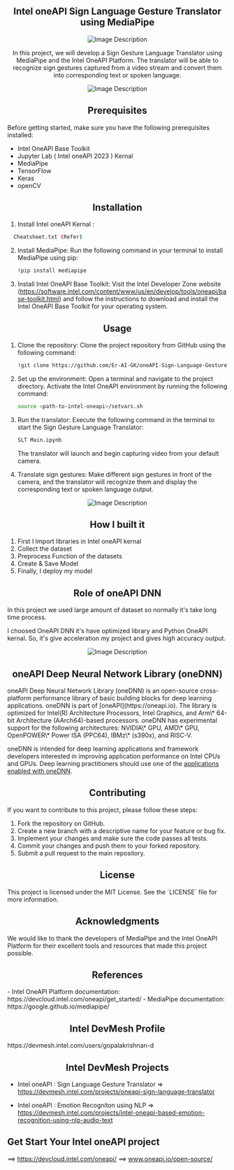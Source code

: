 <h2 align=center>Intel oneAPI Sign Language Gesture Translator using MediaPipe</h2>

<p align="center">
  <img src=https://user-images.githubusercontent.com/106463633/230747827-b3db1985-59c8-4792-9af7-f8eca83a496f.png alt="Image Description">
</p>

   <p align=center> In this project, we will develop a Sign Gesture Language Translator using MediaPipe and the Intel OneAPI Platform. The translator will be able to recognize sign gestures captured from a video stream and convert them into corresponding text or spoken language.</p>
   
<p align="center">
  <img src=https://github.com/Er-AI-GK/oneAPI-Sign-Language-Translator/assets/106463633/17e5acfc-a037-446c-b990-98634c6c2fca alt="Image Description">
</p>


<h2 align=center> Prerequisites</h2>

Before getting started, make sure you have the following prerequisites installed:

- Intel OneAPI Base Toolkit
- Jupyter Lab ( Intel oneAPI 2023 ) Kernal
- MediaPipe
- TensorFlow
- Keras
- openCV

<h2 align=center>Installation</h2>

1. Install Intel oneAPI Kernal : 
 ```bash
   Cheatsheet.txt (Refer)
   ```
2. Install MediaPipe: Run the following command in your terminal to install MediaPipe using pip:

   ```bash
   !pip install mediapipe
   ```

3. Install Intel OneAPI Base Toolkit: Visit the Intel Developer Zone website (https://software.intel.com/content/www/us/en/develop/tools/oneapi/base-toolkit.html) and follow the instructions to download and install the Intel OneAPI Base Toolkit for your operating system.

<h2 align=center>Usage</h2>

1. Clone the repository: Clone the project repository from GitHub using the following command:

   ```bash
   !git clone https://github.com/Er-AI-GK/oneAPI-Sign-Language-Gesture-Translator.git
   ```

2. Set up the environment: Open a terminal and navigate to the project directory. Activate the Intel OneAPI environment by running the following command:

   ```bash
   source <path-to-intel-oneapi>/setvars.sh
   ```

3. Run the translator: Execute the following command in the terminal to start the Sign Gesture Language Translator:

   ```bash
   SLT Main.ipynb
   ```

   The translator will launch and begin capturing video from your default camera.

4. Translate sign gestures: Make different sign gestures in front of the camera, and the translator will recognize them and display the corresponding text or spoken language output.

<p align="center">
  <img src=https://github.com/Er-AI-GK/oneAPI-Sign-Language-Gesture-Translator/assets/106463633/3f11693b-a712-4254-b95c-1da3efd40fcc alt="Image Description">
</p>

<h2 align=center>How I built it</h2>

1. First I Import libraries in Intel oneAPI kernal
2. Collect the dataset
3. Preprocess Function of the datasets
4. Create & Save Model
5. Finally, I deploy my model

<h2 align=center>Role of oneAPI DNN</h2>
In this project we used large amount of dataset so normally it's take long time process.

I choosed OneAPI DNN it's have optimized library and Python OneAPI kernal. So, it's give acceleration my project and gives high accuracy output. 

<p align="center">
  <img src=https://openbenchmarking.org/logos/pts_onednn.png alt="Image Description">
</p>
<h2 align=center>oneAPI Deep Neural Network Library (oneDNN)</h2>
oneAPI Deep Neural Network Library (oneDNN) is an open-source cross-platform
performance library of basic building blocks for deep learning applications.
oneDNN is part of [oneAPI](https://oneapi.io).
The library is optimized for Intel(R) Architecture Processors, Intel Graphics,
and Arm\* 64-bit Architecture (AArch64)-based processors. oneDNN has
experimental support for the following architectures: NVIDIA\* GPU,
AMD\* GPU, OpenPOWER\* Power ISA (PPC64), IBMz\* (s390x), and RISC-V.

oneDNN is intended for deep learning applications and framework
developers interested in improving application performance
on Intel CPUs and GPUs. Deep learning practitioners should use one of the
[applications enabled with oneDNN](#applications-enabled-with-onednn).

<h2 align=center>Contributing</h2>

If you want to contribute to this project, please follow these steps:

1. Fork the repository on GitHub.
2. Create a new branch with a descriptive name for your feature or bug fix.
3. Implement your changes and make sure the code passes all tests.
4. Commit your changes and push them to your forked repository.
5. Submit a pull request to the main repository.

<h2 align=center>License</h2>
This project is licensed under the MIT License. See the `LICENSE` file for more information.

<h2 align=center>Acknowledgments</h2>
We would like to thank the developers of MediaPipe and the Intel OneAPI Platform for their excellent tools and resources that made this project possible.

<h2 align=center>References</h2>
- Intel OneAPI Platform documentation: https://devcloud.intel.com/oneapi/get_started/
- MediaPipe documentation: https://google.github.io/mediapipe/

 <h2 align=center>Intel DevMesh Profile</h2>
https://devmesh.intel.com/users/gopalakrishnan-d

 <h2 align=center>Intel DevMesh Projects</h2>
 
- Intel oneAPI : Sign Language Gesture Translator => https://devmesh.intel.com/projects/oneapi-sign-language-translator 

- Intel oneAPI : Emotion Recogniton using NLP => https://devmesh.intel.com/projects/intel-oneapi-based-emotion-recognition-using-nlp-audio-text

## Get Start Your Intel oneAPI project 
==> https://devcloud.intel.com/oneapi/
==> www.oneapi.io/open-source/
